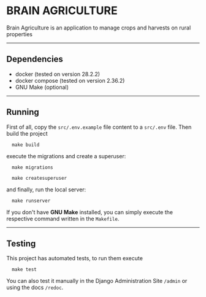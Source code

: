 # BRAIN AGRICULTURE
Brain Agriculture is an application to manage crops and harvests on rural properties

---

## Dependencies
 - docker (tested on version 28.2.2)
 - docker compose (tested on version 2.36.2)
 - GNU Make (optional)

---

## Running
First of all, copy the `src/.env.example` file content to a `src/.env` file.
Then build the project
```shell
  make build
```

execute the migrations and create a superuser:
```shell
  make migrations
```

```shell
  make createsuperuser
```

and finally, run the local server:
```shell
  make runserver
```

If you don't have <strong>GNU Make</strong> installed, you can simply execute the
respective command written in the `Makefile`.

---
## Testing

This project has automated tests, to run them execute

```shell
  make test
```

You can also test it manually in the Django Administration Site `/admin` or using the docs `/redoc`.
